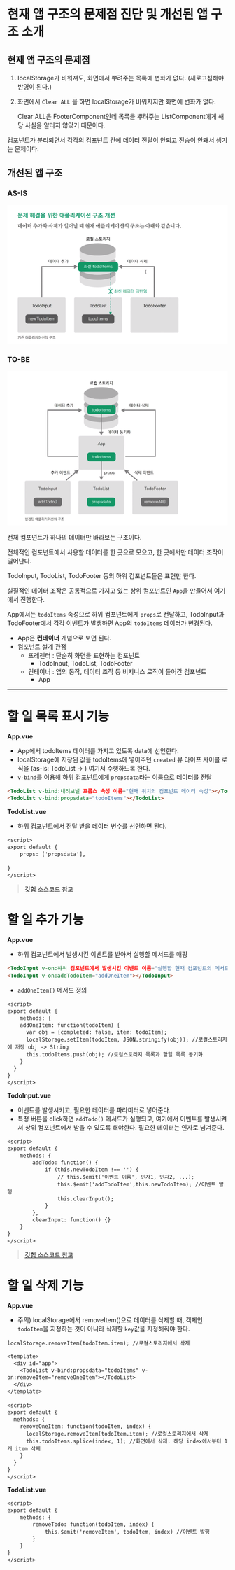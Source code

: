 # 현재 앱 구조의 문제점 진단 및 개선된 앱 구조 소개

## 현재 앱 구조의 문제점

1. localStorage가 비워져도, 화면에서 뿌려주는 목록에 변화가 없다. (새로고침해야 반영이 된다.)

2. 화면에서 `Clear ALL` 을 하면 localStorage가 비워지지만 화면에 변화가 없다.

   Clear ALL은 FooterComponent인데 목록을 뿌려주는 ListComponent에게 해당 사실을 알리지 않았기 때문이다.

컴포넌트가 분리되면서 각각의 컴포넌트 간에 데이터 전달이 안되고 전송이 안돼서 생기는 문제이다.



## 개선된 앱 구조

### AS-IS

![image-20220126133433320](assets/[ch02]/image-20220126133433320.png)



### TO-BE

![image-20220126133810941](assets/[ch02]/image-20220126133810941.png)



전체 컴포넌트가 하나의 데이터만 바라보는 구조이다.

전체적인 컴포넌트에서 사용할 데이터를 한 곳으로 모으고, 한 곳에서만 데이터 조작이 일어난다.

TodoInput, TodoList, TodoFooter 등의 하위 컴포넌트들은 표현만 한다.

실질적인 데이터 조작은 공통적으로 가지고 있는 상위 컴포넌트인 `App`을 만들어서 여기에서 진행한다.

App에서는 `todoItems` 속성으로 하위 컴포넌트에게 `props`로 전달하고, TodoInput과 TodoFooter에서 각각 이벤트가 발생하면 App의 `todoItems` 데이터가 변경된다.

* App은 **컨테이너** 개념으로 보면 된다.
* 컴포넌트 설계 관점
  * 프레젠터 : 단순히 화면을 표현하는 컴포넌트
    * TodoInput, TodoList, TodoFooter
  * 컨테이너 : 앱의 동작, 데이터 조작 등 비지니스 로직이 들어간 컴포넌트
    * App



---

# 할 일 목록 표시 기능

**App.vue**

* App에서 todoItems 데이터를 가지고 있도록 data에 선언한다.
* localStorage에 저장된 값을 todoItems에 넣어주던 `created` 뷰 라이프 사이클 로직을 (as-is: TodoList → ) 여기서 수행하도록 한다.
*  `v-bind`를 이용해 하위 컴포넌트에게 `propsdata`라는 이름으로 데이터를 전달

```html
<TodoList v-bind:내려보낼 프롭스 속성 이름="현재 위치의 컴포넌트 데이터 속성"></TodoList>
<TodoList v-bind:propsdata="todoItems"></TodoList>
```



**TodoList.vue**

* 하위 컴포넌트에서 전달 받을 데이터 변수를 선언하면 된다.

```vue
<script>
export default {
    props: ['propsdata'],
  
}
</script>
```



> [깃헙 소스코드 참고](https://github.com/blossun/study-vue/commit/a2cd7985151c0fac6160e1f7ed917e23d815b2f3)



# 할 일 추가 기능

**App.vue**

* 하위 컴포넌트에서 발생시킨 이벤트를 받아서 실행할 메서드를 매핑

```html
<TodoInput v-on:하위 컴포넌트에서 발생시킨 이벤트 이름="실행할 현재 컴포넌트의 메서드명"></TodoInput>
<TodoInput v-on:addTodoItem="addOneItem"></TodoInput>
```

* `addOneItem()` 메서드 정의

```vue
<script>
export default {
    methods: {
    addOneItem: function(todoItem) {
      var obj = {completed: false, item: todoItem};
      localStorage.setItem(todoItem, JSON.stringify(obj)); //로컬스토리지에 저장 obj -> String
      this.todoItems.push(obj); //로컬스토리지 목록과 할일 목록 동기화
    }
  }
}
</script>
```



**TodoInput.vue**

* 이벤트를 발생시키고, 필요한 데이터를 파라미터로 넣어준다.
* 특정 버튼을 click하면 `addTodo()` 메서드가 실행되고, 여기에서 이벤트를 발생시켜서 상위 컴포넌트에서 받을 수 있도록 해야한다. 필요한 데이터는 인자로 넘겨준다.

```vue
<script>
export default {
    methods: {
        addTodo: function() {
            if (this.newTodoItem !== '') {
                // this.$emit('이벤트 이름', 인자1, 인자2, ...);
                this.$emit('addTodoItem',this.newTodoItem); //이벤트 발행
                this.clearInput();
            }
        },
        clearInput: function() {}
    }
}
</script>
```



> [깃헙 소스코드 참고](https://github.com/blossun/study-vue/commit/1da23b7d942501d610978a4b5860114ac4d1fec9)



# 할 일 삭제 기능

**App.vue**

* 주의) localStorage에서 removeItem()으로 데이터를 삭제할 때, 객체인 `todoItem`을 지정하는 것이 아니라 삭제할 `key`값을 지정해줘야 한다.

```script
localStorage.removeItem(todoItem.item); //로컬스토리지에서 삭제
```



```vue
<template>
  <div id="app">
    <TodoList v-bind:propsdata="todoItems" v-on:removeItem="removeOneItem"></TodoList>
  </div>
</template>

<script>
export default {
  methods: {
    removeOneItem: function(todoItem, index) {
      localStorage.removeItem(todoItem.item); //로컬스토리지에서 삭제
      this.todoItems.splice(index, 1); //화면에서 삭제. 해당 index에서부터 1개 item 삭제
    }
  }
}
</script>
```



**TodoList.vue**

```vue
<script>
export default {
    methods: {
        removeTodo: function(todoItem, index) {
            this.$emit('removeItem', todoItem, index) //이벤트 발행
        }
    }
}
</script>
```



























